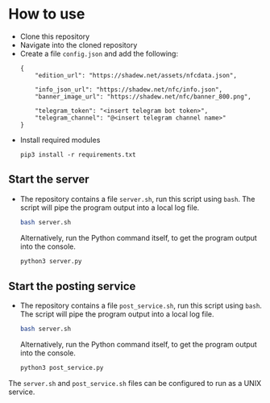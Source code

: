 # How to use
- Clone this repository
- Navigate into the cloned repository
- Create a file `config.json` and add the following:
  ```
  {
      "edition_url": "https://shadew.net/assets/nfcdata.json",
    
      "info_json_url": "https://shadew.net/nfc/info.json",
      "banner_image_url": "https://shadew.net/nfc/banner_800.png",

      "telegram_token": "<insert telegram bot token>",
      "telegram_channel": "@<insert telegram channel name>"
  }
  ```
- Install required modules
  ```
  pip3 install -r requirements.txt
  ```

## Start the server
- The repository contains a file `server.sh`, run this script using `bash`.
  The script will pipe the program output into a local log file.
  ```bash
  bash server.sh
  ```

  Alternatively, run the Python command itself, to get the program output
  into the console.
  ```bash
  python3 server.py
  ```

## Start the posting service
- The repository contains a file `post_service.sh`, run this script using `bash`.
  The script will pipe the program output into a local log file.
  ```bash
  bash server.sh
  ```

  Alternatively, run the Python command itself, to get the program output
  into the console.
  ```bash
  python3 post_service.py
  ```

The `server.sh` and `post_service.sh` files can be configured to run as a UNIX service.